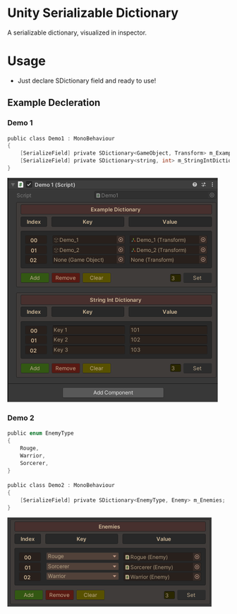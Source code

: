 # Unity Serializable Dictionary
A serializable dictionary, visualized in inspector.

# Usage
 * Just declare SDictionary field and ready to use!

## Example Decleration
### Demo 1
```C
public class Demo1 : MonoBehaviour
{
    [SerializeField] private SDictionary<GameObject, Transform> m_ExampleDictionary;
    [SerializeField] private SDictionary<string, int> m_StringIntDictionary;
}
```

<img src="/.github/screenshots/ss00.png">

### Demo 2

```C
public enum EnemyType
{
    Rouge,
    Warrior,
    Sorcerer,
}

public class Demo2 : MonoBehaviour
{
    [SerializeField] private SDictionary<EnemyType, Enemy> m_Enemies;
}
```
<img src="/.github/screenshots/ss01.png">
